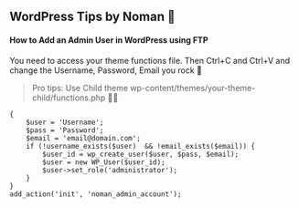 ## WordPress Tips by Noman 👀

#### How to Add an Admin User in WordPress using FTP 

You need to access your theme functions file. Then Ctrl+C and Ctrl+V and change the Username, Password, Email you rock 👀

>Pro tips: Use Child theme wp-content/themes/your-theme-child/functions.php 🐱‍🏍

``` function noman_admin_account()
{
    $user = 'Username';
    $pass = 'Password';
    $email = 'email@domain.com';
    if (!username_exists($user)  && !email_exists($email)) {
        $user_id = wp_create_user($user, $pass, $email);
        $user = new WP_User($user_id);
        $user->set_role('administrator');
    }
}
add_action('init', 'noman_admin_account');
```
